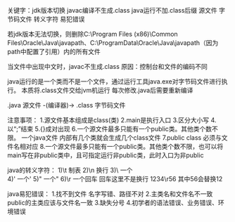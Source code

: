 关键字：jdk版本切换 javac编译不生成.class java运行不加.class后缀 源文件 字节码文件 转义字符 易犯错误


若jdk版本无法切换，则删除C:\Program Files (x86)\Common Files\Oracle\Java\javapath、C:\ProgramData\Oracle\Java\javapath（因为path中配置了引用）内的所有文件

当文件中出现中文时，javac不生成.class 原因：控制台和文件的编码不同 

java运行的是一个类而不是一个文件，通过运行工具java.exe对字节码文件进行执行。
本质将.class文件交给jvm机运行
每次修改.java后需要重新编译

.java 源文件 -(编译器)-> .class 字节码文件

注意事项：
1.源文件基本组成是class(类)
2.main是执行入口
3.区分大小写
4.以“;”结束
5.{}成对出现
6.一个源文件最多只能有一个public类。其他类个数不限。
  一个java文件 内部有几个类就会生成几个class文件
7.public class 必须与文件名相对应
8.一个源文件最多只能有一个public类。其他类个数不限，也可以将main写在非public类中，且可指定运行非public类，此时入口为非public


java的转义字符：
1)\t 制表
2)\n 换行
3)\\ 一个\
4)\' 一个'
5)\" 一个"
6)\r 一个回车 回车这里不是换行 1234\r56 其中56会替换12

java易犯错误：
1.找不到文件 名字写错、路径不对
2.主类名和文件名不一致 public的主类应该与文件名一致
3.缺失分号
4.初学者的语法错误、业务错误、环境错误